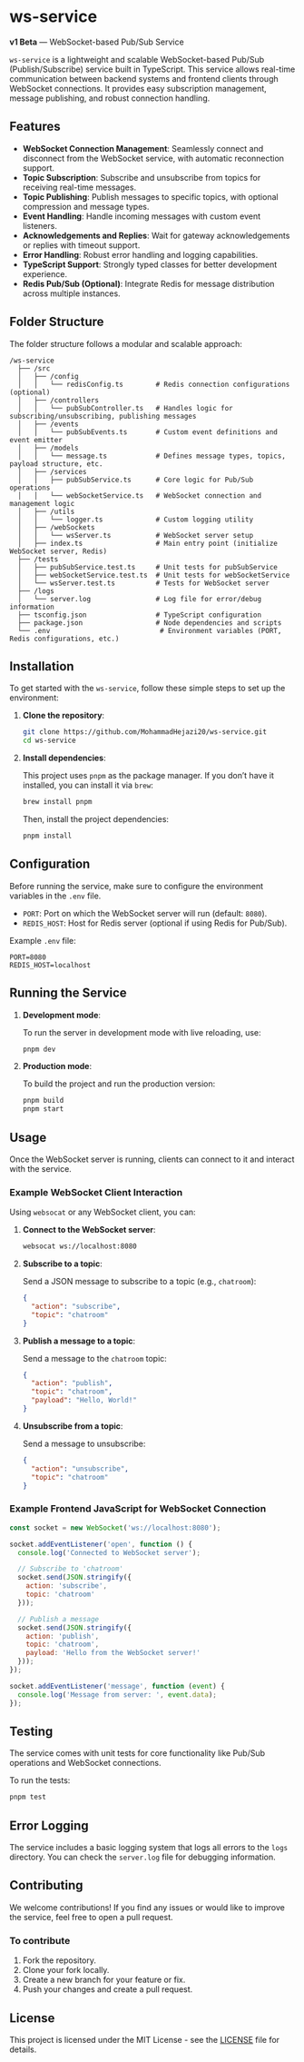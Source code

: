 
# ws-service

**v1 Beta** — WebSocket-based Pub/Sub Service

`ws-service` is a lightweight and scalable WebSocket-based Pub/Sub (Publish/Subscribe) service built in TypeScript. This service allows real-time communication between backend systems and frontend clients through WebSocket connections. It provides easy subscription management, message publishing, and robust connection handling.

## Features

- **WebSocket Connection Management**: Seamlessly connect and disconnect from the WebSocket service, with automatic reconnection support.
- **Topic Subscription**: Subscribe and unsubscribe from topics for receiving real-time messages.
- **Topic Publishing**: Publish messages to specific topics, with optional compression and message types.
- **Event Handling**: Handle incoming messages with custom event listeners.
- **Acknowledgements and Replies**: Wait for gateway acknowledgements or replies with timeout support.
- **Error Handling**: Robust error handling and logging capabilities.
- **TypeScript Support**: Strongly typed classes for better development experience.
- **Redis Pub/Sub (Optional)**: Integrate Redis for message distribution across multiple instances.

## Folder Structure

The folder structure follows a modular and scalable approach:

```
/ws-service
  ├── /src
  │   ├── /config
  │   │   └── redisConfig.ts        # Redis connection configurations (optional)
  │   ├── /controllers
  │   │   └── pubSubController.ts   # Handles logic for subscribing/unsubscribing, publishing messages
  │   ├── /events
  │   │   └── pubSubEvents.ts       # Custom event definitions and event emitter
  │   ├── /models
  │   │   └── message.ts            # Defines message types, topics, payload structure, etc.
  │   ├── /services
  │   │   ├── pubSubService.ts      # Core logic for Pub/Sub operations
  │   │   └── webSocketService.ts   # WebSocket connection and management logic
  │   ├── /utils
  │   │   └── logger.ts             # Custom logging utility
  │   ├── /webSockets
  │   │   └── wsServer.ts           # WebSocket server setup
  │   ├── index.ts                  # Main entry point (initialize WebSocket server, Redis)
  ├── /tests
  │   ├── pubSubService.test.ts     # Unit tests for pubSubService
  │   ├── webSocketService.test.ts  # Unit tests for webSocketService
  │   └── wsServer.test.ts          # Tests for WebSocket server
  ├── /logs
  │   └── server.log                # Log file for error/debug information
  ├── tsconfig.json                 # TypeScript configuration
  ├── package.json                  # Node dependencies and scripts
  └── .env                           # Environment variables (PORT, Redis configurations, etc.)
```

## Installation

To get started with the `ws-service`, follow these simple steps to set up the environment:

1. **Clone the repository**:

   ```bash
   git clone https://github.com/MohammadHejazi20/ws-service.git
   cd ws-service
   ```

2. **Install dependencies**:

   This project uses `pnpm` as the package manager. If you don’t have it installed, you can install it via `brew`:

   ```bash
   brew install pnpm
   ```

   Then, install the project dependencies:

   ```bash
   pnpm install
   ```

## Configuration

Before running the service, make sure to configure the environment variables in the `.env` file.

- `PORT`: Port on which the WebSocket server will run (default: `8080`).
- `REDIS_HOST`: Host for Redis server (optional if using Redis for Pub/Sub).

Example `.env` file:

```env
PORT=8080
REDIS_HOST=localhost
```

## Running the Service

1. **Development mode**:

   To run the server in development mode with live reloading, use:

   ```bash
   pnpm dev
   ```

2. **Production mode**:

   To build the project and run the production version:

   ```bash
   pnpm build
   pnpm start
   ```

## Usage

Once the WebSocket server is running, clients can connect to it and interact with the service.

### Example WebSocket Client Interaction

Using `websocat` or any WebSocket client, you can:

1. **Connect to the WebSocket server**:

   ```bash
   websocat ws://localhost:8080
   ```

2. **Subscribe to a topic**:

   Send a JSON message to subscribe to a topic (e.g., `chatroom`):

   ```json
   {
     "action": "subscribe",
     "topic": "chatroom"
   }
   ```

3. **Publish a message to a topic**:

   Send a message to the `chatroom` topic:

   ```json
   {
     "action": "publish",
     "topic": "chatroom",
     "payload": "Hello, World!"
   }
   ```

4. **Unsubscribe from a topic**:

   Send a message to unsubscribe:

   ```json
   {
     "action": "unsubscribe",
     "topic": "chatroom"
   }
   ```

### Example Frontend JavaScript for WebSocket Connection

```javascript
const socket = new WebSocket('ws://localhost:8080');

socket.addEventListener('open', function () {
  console.log('Connected to WebSocket server');

  // Subscribe to 'chatroom'
  socket.send(JSON.stringify({
    action: 'subscribe',
    topic: 'chatroom'
  }));

  // Publish a message
  socket.send(JSON.stringify({
    action: 'publish',
    topic: 'chatroom',
    payload: 'Hello from the WebSocket server!'
  }));
});

socket.addEventListener('message', function (event) {
  console.log('Message from server: ', event.data);
});
```

## Testing

The service comes with unit tests for core functionality like Pub/Sub operations and WebSocket connections.

To run the tests:

```bash
pnpm test
```

## Error Logging

The service includes a basic logging system that logs all errors to the `logs` directory. You can check the `server.log` file for debugging information.

## Contributing

We welcome contributions! If you find any issues or would like to improve the service, feel free to open a pull request.

### To contribute

1. Fork the repository.
2. Clone your fork locally.
3. Create a new branch for your feature or fix.
4. Push your changes and create a pull request.

## License

This project is licensed under the MIT License - see the [LICENSE](LICENSE) file for details.
